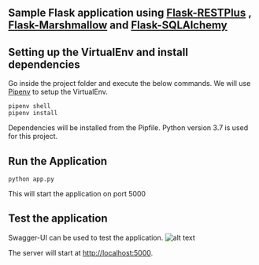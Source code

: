 ## Sample Flask application using [Flask-RESTPlus](https://flask-restplus.readthedocs.io/en/stable/index.html) , [Flask-Marshmallow](https://flask-marshmallow.readthedocs.io/en/latest/) and [Flask-SQLAlchemy](https://flask-sqlalchemy.palletsprojects.com/en/2.x/quickstart/)

## Setting up the VirtualEnv and install dependencies
Go inside the project folder and execute the below commands. We will use [Pipenv](https://pypi.org/project/pipenv/) to setup the VirtualEnv.

```
pipenv shell
pipenv install

```
Dependencies will be installed from the Pipfile. Python version 3.7 is used for this project.

## Run the Application

```
python app.py

```

This will start the application on port 5000

## Test the application

Swagger-UI can be used to test the application.
![alt text](sample-flask-application.png)

The server     will start at <http://localhost:5000>.

